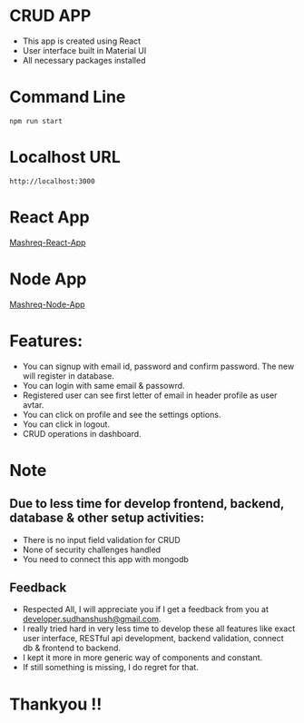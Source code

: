 # CRUD APP
- This app is created using React
- User interface built in Material UI
- All necessary packages installed

# Command Line
```
npm run start
```

# Localhost URL
```
http://localhost:3000
```

# React App
[Mashreq-React-App](https://github.com/sudhanshuGitWorld/mashreq-react-app)

# Node App
[Mashreq-Node-App](https://github.com/sudhanshuGitWorld/mashreq-node-app)

# Features:
- You can signup with email id, password and confirm password. The new will register in database.
- You can login with same email & passowrd.
- Registered user can see first letter of email in header profile as user avtar.
- You can click on profile and see the settings options.
- You can click in logout.
- CRUD operations in dashboard.

# Note
## Due to less time for develop frontend, backend, database & other setup activities:
- There is no input field validation for CRUD
- None of security challenges handled
- You need to connect this app with mongodb


## Feedback
- Respected All, I will appreciate you if I get a feedback from you at developer.sudhanshush@gmail.com.
- I really tried hard in very less time to develop these all features like exact user interface, RESTful api development, backend validation, connect db & frontend to backend.
- I kept it more in more generic way of components and constant.
- If still something is missing, I do regret for that.


# Thankyou !!
